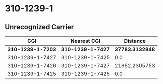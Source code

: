 # 310-1239-1
## Unrecognized Carrier


| CGI | Nearest CGI | Distance |
|-----|-------------|----------|
| **310-1239-1-7203** | **310-1239-1-7427** | **37783.3132848** |
| 310-1239-1-7427 | 310-1239-1-7425 | 0.0 |
| 310-1239-1-7426 | 310-1239-1-7427 | 21652.2305753 |
| 310-1239-1-7425 | 310-1239-1-7425 | 0.0 |
